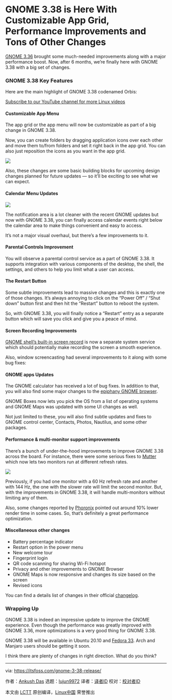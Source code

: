 [#]: collector: (lujun9972)
[#]: translator: ( )
[#]: reviewer: ( )
[#]: publisher: ( )
[#]: url: ( )
[#]: subject: (GNOME 3.38 is Here With Customizable App Grid, Performance Improvements and Tons of Other Changes)
[#]: via: (https://itsfoss.com/gnome-3-38-release/)
[#]: author: (Ankush Das https://itsfoss.com/author/ankush/)

GNOME 3.38 is Here With Customizable App Grid, Performance Improvements and Tons of Other Changes
======

[GNOME 3.36][1] brought some much-needed improvements along with a major performance boost. Now, after 6 months, we’re finally here with GNOME 3.38 with a big set of changes.

### GNOME 3.38 Key Features

Here are the main highlight of GNOME 3.38 codenamed Orbis:

[Subscribe to our YouTube channel for more Linux videos][2]

#### Customizable App Menu

The app grid or the app menu will now be customizable as part of a big change in GNOME 3.38.

Now, you can create folders by dragging application icons over each other and move them to/from folders and set it right back in the app grid. You can also just reposition the icons as you want in the app grid.

![][3]

Also, these changes are some basic building blocks for upcoming design changes planned for future updates — so it’ll be exciting to see what we can expect.

#### Calendar Menu Updates

![][4]

The notification area is a lot cleaner with the recent GNOME updates but now with GNOME 3.38, you can finally access calendar events right below the calendar area to make things convenient and easy to access.

It’s not a major visual overhaul, but there’s a few improvements to it.

#### Parental Controls Improvement

You will observe a parental control service as a part of GNOME 3.38. It supports integration with various components of the desktop, the shell, the settings, and others to help you limit what a user can access.

#### The Restart Button

Some subtle improvements lead to massive changes and this is exactly one of those changes. It’s always annoying to click on the “Power Off” / “Shut down” button first and then hit the “Restart” button to reboot the system.

So, with GNOME 3.38, you will finally notice a “Restart” entry as a separate button which will save you click and give you a peace of mind.

#### Screen Recording Improvements

[GNOME shell’s built-in screen record][5] is now a separate system service which should potentially make recording the screen a smooth experience.

Also, window screencasting had several improvements to it along with some bug fixes:

#### GNOME apps Updates

The GNOME calculator has received a lot of bug fixes. In addition to that, you will also find some major changes to the [epiphany GNOME browser][6].

GNOME Boxes now lets you pick the OS from a list of operating systems and GNOME Maps was updated with some UI changes as well.

Not just limited to these, you will also find subtle updates and fixes to GNOME control center, Contacts, Photos, Nautilus, and some other packages.

#### Performance &amp; multi-monitor support improvements

There’s a bunch of under-the-hood improvements to improve GNOME 3.38 across the board. For instance, there were some serious fixes to [Mutter][7] which now lets two monitors run at different refresh rates.

![][8]

Previously, if you had one monitor with a 60 Hz refresh rate and another with 144 Hz, the one with the slower rate will limit the second monitor. But, with the improvements in GNOME 3.38, it will handle multi-monitors without limiting any of them.

Also, some changes reported by [Phoronix][9] pointed out around 10% lower render time in some cases. So, that’s definitely a great performance optimization.

#### Miscellaneous other changes

  * Battery percentage indicator
  * Restart option in the power menu
  * New welcome tour
  * Fingerprint login
  * QR code scanning for sharing Wi-Fi hotspot
  * Privacy and other improvements to GNOME Browser
  * GNOME Maps is now responsive and changes its size based on the screen
  * Revised icons



You can find a details list of changes in their official [changelog][10].

### Wrapping Up

GNOME 3.38 is indeed an impressive update to improve the GNOME experience. Even though the performance was greatly improved with GNOME 3.36, more optimizations is a very good thing for GNOME 3.38.

GNOME 3.38 will be available in Ubuntu 20.10 and [Fedora 33][11]. Arch and Manjaro users should be getting it soon.

I think there are plenty of changes in right direction. What do you think?

--------------------------------------------------------------------------------

via: https://itsfoss.com/gnome-3-38-release/

作者：[Ankush Das][a]
选题：[lujun9972][b]
译者：[译者ID](https://github.com/译者ID)
校对：[校对者ID](https://github.com/校对者ID)

本文由 [LCTT](https://github.com/LCTT/TranslateProject) 原创编译，[Linux中国](https://linux.cn/) 荣誉推出

[a]: https://itsfoss.com/author/ankush/
[b]: https://github.com/lujun9972
[1]: https://itsfoss.com/gnome-3-36-release/
[2]: https://www.youtube.com/c/itsfoss?sub_confirmation=1
[3]: https://i0.wp.com/itsfoss.com/wp-content/uploads/2020/09/gnome-app-arranger.jpg?resize=799%2C450&ssl=1
[4]: https://i1.wp.com/itsfoss.com/wp-content/uploads/2020/09/gnome-3-38-calendar-menu.png?resize=800%2C721&ssl=1
[5]: https://itsfoss.com/gnome-screen-recorder/
[6]: https://en.wikipedia.org/wiki/GNOME_Web
[7]: https://en.wikipedia.org/wiki/Mutter_(software)
[8]: https://i1.wp.com/itsfoss.com/wp-content/uploads/2020/09/gnome-multi-monitor-refresh-rate.jpg?resize=800%2C369&ssl=1
[9]: https://www.phoronix.com/scan.php?page=news_item&px=GNOME-3.38-Last-Min-Mutter
[10]: https://help.gnome.org/misc/release-notes/3.38
[11]: https://itsfoss.com/fedora-33/
